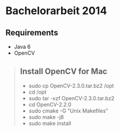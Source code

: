 Bachelorarbeit 2014
===================

Requirements
---
+ Java 6
+ OpenCV

>Install OpenCV for Mac
>---
>+ sudo cp OpenCV-2.3.0.tar.bz2 /opt
>+ cd /opt
>+ sudo tar -xzf OpenCV-2.3.0.tar.bz2
>+ cd OpenCV-2.2.0
>+ sudo cmake -G "Unix Makefiles"
>+ sudo make -j8
>+ sudo make install
 
